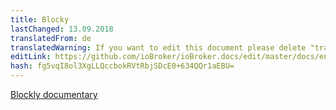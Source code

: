 ```yaml
---
title: Blocky
lastChanged: 13.09.2018
translatedFrom: de
translatedWarning: If you want to edit this document please delete "translatedFrom" field, elsewise this document will be translated automatically again
editLink: https://github.com/ioBroker/ioBroker.docs/edit/master/docs/en/logic/blockly.md
hash: fg5vqI8ol3XgLLQccbokRVtRbjSDcE0+634QQr1aEBU=
---
```

[Blockly documentary](https://github.com/ioBroker/ioBroker.javascript/blob/master/docs/de/blockly.md)